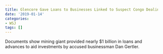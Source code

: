 ```yaml
---
title: Glencore Gave Loans to Businesses Linked to Suspect Congo Dealings
date: '2019-01-14'
categories:
- WSJ
tags: []
---
```

Documents show mining giant provided nearly $1 billion in loans and advances to aid investments by accused businessman Dan Gertler.